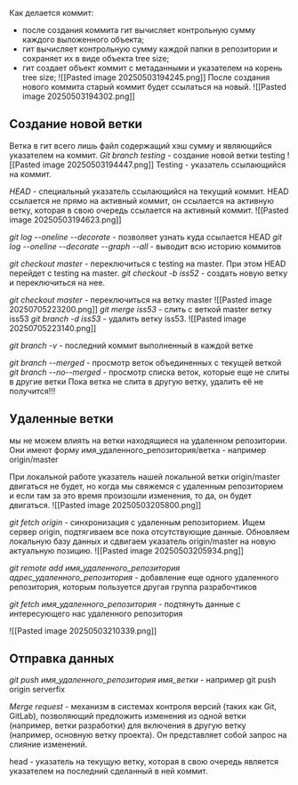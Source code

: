 Как делается коммит:
- после создания коммита гит вычисляет контрольную сумму каждого выложенного объекта;
- гит вычисляет контрольную сумму каждой папки в репозитории и сохраняет их в виде объекта tree size;
- гит создает объект коммит с метаданными и указателем на корень tree size;
![[Pasted image 20250503194245.png]]
После создания нового коммита старый коммит будет ссылаться на новый.
![[Pasted image 20250503194302.png]]

## Создание новой ветки
Ветка в гит всего лишь файл содержащий хэш сумму и являющийся указателем на коммит.
*Git branch testing* - создание новой ветки testing
![[Pasted image 20250503194447.png]]
Testing - указатель ссылающийся на коммит.

*HEAD* - специальный указатель ссылающийся на текущий коммит. HEAD ссылается не прямо на активный коммит, он ссылается на активную ветку, которая в свою очередь ссылается на активный коммит.
![[Pasted image 20250503194623.png]]

*git log --oneline --decorate* - позволяет узнать куда ссылается HEAD
*git log --oneline --decorate --graph --all* - выводит всю историю коммитов

*git checkout master* - переключиться с testing на master. При этом HEAD перейдет с testing на master. 
*git checkout -b iss52* - создать новую ветку и переключиться на нее.

*git checkout master* - переключиться на ветку master
![[Pasted image 20250705223200.png]]
*git merge iss53* - слить с веткой master ветку iss53
*git branch -d iss53* - удалить ветку iss53.
![[Pasted image 20250705223140.png]]

*git branch -v* - последний коммит выполненный в каждой ветке

*git branch --merged* - просмотр веток объединенных с текущей веткой
*git branch --no--merged* - просмотр списка веток, которые еще не слиты в другие ветки
Пока ветка не слита в другую ветку, удалить её не получится!!!

## Удаленные ветки
мы не можем влиять на ветки находящиеся на удаленном репозитории. Они имеют форму
имя_удаленного_репозитория/ветка - например origin/master

При локальной работе указатель нашей локальной ветки origin/master двигаться не будет, но когда мы свяжемся с удаленным репозиторием и если там за это время произошли изменения, то да, он будет двигаться.
![[Pasted image 20250503205800.png]]

*git fetch origin* - синхронизация с удаленным репозиторием. Ищем сервер origin, подтягиваем все пока отсутствующие данные. Обновляем локальную базу данных и сдвигаем указатель origin/master на новую актуальную позицию.
![[Pasted image 20250503205934.png]]

*git remote add имя_удаленного_репозитория адрес_удаленного_репозитория* - добавление еще одного удаленного репозитория, которым пользуется другая группа разрабочтиков

*git fetch имя_удаленного_репозитория* - подтянуть данные с интересующего нас удаленного репозитория

![[Pasted image 20250503210339.png]]

## Отправка данных
*git push имя_удаленного_репозитория имя_ветки* - например git push origin serverfix

*Merge request* - механизм в системах контроля версий (таких как Git, GitLab), позволяющий предложить изменения из одной ветки (например, ветки разработки) для включения в другую ветку (например, основную ветку проекта). Он представляет собой запрос на слияние изменений.

head - указатель на текущую ветку, которая в свою очередь является указателем на последний сделанный в ней коммит. 